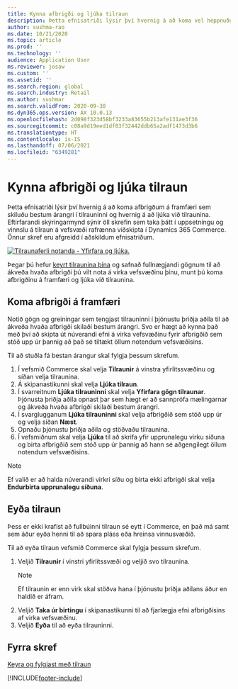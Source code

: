 ```yaml
---
title: Kynna afbrigði og ljúka tilraun
description: Þetta efnisatriði lýsir því hvernig á að koma vel heppnuðu afbrigði á framfæri og ljúka tilraun í Dynamics 365 Commerce.
author: sushma-rao
ms.date: 10/21/2020
ms.topic: article
ms.prod: ''
ms.technology: ''
audience: Application User
ms.reviewer: josaw
ms.custom: ''
ms.assetid: ''
ms.search.region: global
ms.search.industry: Retail
ms.author: sushmar
ms.search.validFrom: 2020-09-30
ms.dyn365.ops.version: AX 10.0.13
ms.openlocfilehash: 2d098f323d58bf3233a83655b213afe131ae3f36
ms.sourcegitcommit: c08a9d19eed1df03f32442ddb65a2adf1473d3b6
ms.translationtype: HT
ms.contentlocale: is-IS
ms.lasthandoff: 07/06/2021
ms.locfileid: "6349281"
---
```

# <a name="promote-a-variation-and-complete-an-experiment"></a>Kynna afbrigði og ljúka tilraun

Þetta efnisatriði lýsir því hvernig á að koma afbrigðum á framfæri sem skiluðu bestum árangri í tilrauninni og hvernig á að ljúka við tilraunina. Eftirfarandi skýringarmynd sýnir öll skrefin sem taka þátt í uppsetningu og vinnslu á tilraun á vefsvæði rafrænna viðskipta í Dynamics 365 Commerce. Önnur skref eru afgreidd í aðskildum efnisatriðum.

[ ![Tilraunaferli notanda - Yfirfara og ljúka.](./media/experimentation_review_complete.svg) ](./media/experimentation_review_complete.svg#lightbox)

Þegar þú hefur [keyrt tilraunina þína](experimentation-run-monitor.md) og safnað fullnægjandi gögnum til að ákveða hvaða afbrigði þú vilt nota á virka vefsvæðinu þínu, munt þú koma afbrigðinu á framfæri og ljúka við tilraunina.

## <a name="promote-a-variation"></a>Koma afbrigði á framfæri
Notið gögn og greiningar sem tengjast tilrauninni í þjónustu þriðja aðila til að ákveða hvaða afbrigði skilaði bestum árangri. Svo er hægt að kynna það með því að skipta út núverandi efni á virka vefsvæðinu fyrir afbrigðið sem stóð upp úr þannig að það sé tiltækt öllum notendum vefsvæðisins.

Til að stuðla fá bestan árangur skal fylgja þessum skrefum. 

1. Í vefsmið Commerce skal velja **Tilraunir** á vinstra yfirlitssvæðinu og síðan velja tilraunina.
1. Á skipanastikunni skal velja **Ljúka tilraun**.
1. Í svarreitnum **Ljúka tilrauninni** skal velja **Yfirfara gögn tilraunar**. Þjónusta þriðja aðila opnast þar sem hægt er að sannprófa mælingarnar og ákveða hvaða afbrigði skilaði bestum árangri.
1. Í svarglugganum **Ljúka tilrauninni** skal velja afbrigðið sem stóð upp úr og velja síðan **Næst**.
1. Opnaðu þjónustu þriðja aðila og stöðvaðu tilraunina.
1. Í vefsmiðnum skal velja **Ljúka** til að skrifa yfir upprunalegu virku síðuna og birta afbrigðið sem stóð upp úr þannig að hann sé aðgengilegt öllum notendum vefsvæðisins. 

> [!NOTE]
> Ef valið er að halda núverandi virkri síðu og birta ekki afbrigði skal velja **Endurbirta upprunalegu síðuna**.

## <a name="delete-your-experiment"></a>Eyða tilraun
Þess er ekki krafist að fullbúinni tilraun sé eytt í Commerce, en það má samt sem áður eyða henni til að spara pláss eða hreinsa vinnusvæðið. 

Til að eyða tilraun vefsmið Commerce skal fylgja þessum skrefum.

1. Veljið **Tilraunir** í vinstri yfirlitssvæði og veljið svo tilraunina. 
    > [!NOTE]
    > Ef tilraunin er enn virk skal stöðva hana í þjónustu þriðja aðilans áður en haldið er áfram.
1. Veljið **Taka úr birtingu** í skipanastikunni til að fjarlægja efni afbrigðisins af virka vefsvæðinu.
1. Veljið **Eyða** til að eyða tilrauninni.

## <a name="previous-step"></a>Fyrra skref
[Keyra og fylgjast með tilraun](experimentation-run-monitor.md)


[!INCLUDE[footer-include](../includes/footer-banner.md)]